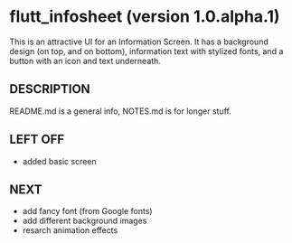 # flutt_infosheet (version 1.0.alpha.1)
This is an attractive UI for an Information Screen.  It has a background design (on top, and on bottom), information text with stylized fonts, and a button with an icon and text underneath.

## DESCRIPTION
README.md is a general info, NOTES.md is for longer stuff.

## LEFT OFF
* added basic screen

## NEXT
* add fancy font (from Google fonts)
* add different background images
* resarch animation effects



